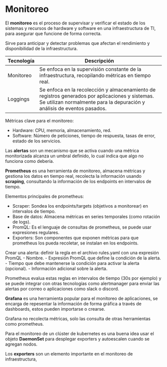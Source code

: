 
# Monitoreo

El **monitoreo** es el proceso de supervisar y verificar el estado de los sistemas y recursos de hardware y software en una infraestructura de TI, para asegurar que funcione de forma correcta.

Sirve para anticipar y detectar problemas que afectan el rendimiento y disponibilidad de la infraestructura.

| Tecnología | Descripción                                                                                                                                                                |
| ---------- | -------------------------------------------------------------------------------------------------------------------------------------------------------------------------- |
| Monitoreo  | Se enfoca en la supervisión constante de la infraestructura, recopilando métricas en tiempo real.                                                                          |
| Loggings   | Se enfoca en la recolección y almacenamiento de registros generados por aplicaciones y sistemas. Se utilizan normalmente para la depuración y análisis de eventos pasados. |
Métricas clave para el monitoreo:

- Hardware: CPU, memoria, almacenamiento, red.
- Software: Número de peticiones, tiempo de respuesta, tasas de error, estado de los servicios.

Las **alertas** son un mecanismo que se activa cuando una métrica monitorizada alcanza un umbral definido, lo cual indica que algo no funciona como debería.

**Prometheus** es una herramienta de monitoreo, almacena métricas y gestiona los datos en tiempo real, recolecta la información usando **scraping**, consultando la información de los endpoints en intervalos de tiempo.

Elementos principales de prometheus:

- Scraper: Sondea los endpoints/targets (objetivos a monitorear) en intervalos de tiempo. 
- Base de datos: Almacena métricas en series temporales (como rotación de logs).
- PromQL: Es el lenguaje de consultas de prometheus, se puede usar expresiones regulares.
- Exporters: Son componentes que exponen métricas para que prometheus los pueda recoletar, se instalan en los endpoints.

Crear una alerta: definir la regla en el archivo rules.yaml con una expresión PromQL
	- Nombre.
	- Expresión PromQL que define la condición de la alerta.
	- Tiempo que debe mantenerse la condición para activar la alerta (opcional).
	- Información adicional sobre la alerta.

Prometheus evalua estas reglas en intervalos de tiempo (30s por ejemplo) y se puede integrar con otras tecnologías como alertmanager para enviar las alertas por correo o aplicaciones como slack o discord.

**Grafana** es una herramienta popular para el monitoreo de aplicaciones, se encarga de repesentar la información de forma gráfica a través de dashboards, estos pueden importarse o crearse.

Grafana no recolecta métricas, solo las consulta de otras herramientas como prometheus.

Para el monitoreo de un clúster de kubernetes es una buena idea usar el objeto **DaemonSet** para desplegar exporters y autoescalen cuando se agregan nodos.

Los **exporters** son un elemento importante en el monitoreo de infraestructura, 